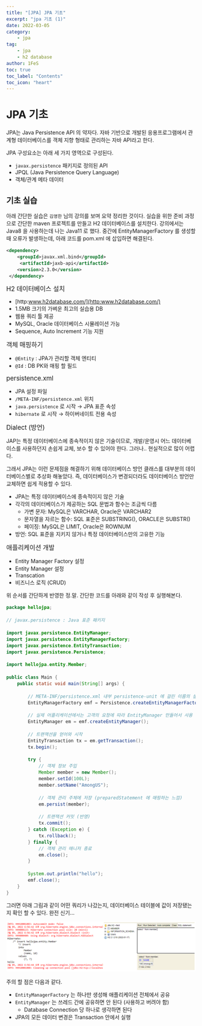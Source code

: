 ```yaml
---
title: "[JPA] JPA 기초"
excerpt: "jpa 기초 (1)"
date: 2022-03-05
category:
    - jpa
tag:
    - jpa
    - h2 database
author: 1FeS
toc: true
toc_label: "Contents"
toc_icon: "heart"
---
```


# JPA 기초

JPA는 Java Persistence API 의 약자다. 자바 기반으로 개발된 응용프로그램에서 관계형 데이터베이스를 객체 지향 형태로 관리하는 자바 API라고 한다.

JPA 구성요소는 아래 세 가지 영역으로 구성된다.

- `javax.persistence` 패키지로 정의된 API
- JPQL (Java Persistence Query Language)
- 객체/관계 메타 데이터

## 기초 실습

아래 간단한 실습은 `김영한` 님의 강의를 보며 요약 정리한 것이다. 실습을 위한 준비 과정으로 간단한 maven 프로젝트를 만들고 H2 데이터베이스를 설치한다. 강의에서는 Java8 을 사용하는데 나는 Java11 로 했다. 중간에 EntityManagerFactory 를 생성할 때 오류가 발생하는데, 아래 코드를 pom.xml 에 삽입하면 해결된다.

```xml
<dependency>
    <groupId>javax.xml.bind</groupId>
     <artifactId>jaxb-api</artifactId>
    <version>2.3.0</version>
 </dependency>
```

<span style="font-size: 1.2em">H2 데이터베이스 설치</span>

- [http:www.h2database.com/](http:www.h2database.com/)
- 1.5MB 크기의 가벼운 최고의 실습용 DB
- 웹용 쿼리 툴 제공
- MySQL, Oracle 데이터베이스 시뮬레이션 가능
- Sequence, Auto Increment 기능 지원

<span style="font-size: 1.2em">객체 매핑하기</span>

- `@Entity` : JPA가 관리할 객체 엔티티
- `@Id` : DB PK와 매핑 할 필드

<span style="font-size: 1.2em">persistence.xml</span>

- JPA 설정 파일
- `/META-INF/persistence.xml` 위치
- `java.persistence` 로 시작  → JPA 표준 속성
- `hibernate` 로 시작 → 하이버네이트 전용 속성

<span style="font-size: 1.2em">Dialect (방언)</span>

JAP는 특정 데이터베이스에 종속적이지 않은 기술이므로, 개발/운영시 어느 데이터베이스를 사용하던지 손쉽게 교체, 보수 할 수 있어야 한다. 그러나.. 현실적으로 많이 어렵다.

그래서 JPA는 이런 문제점을 해결하기 위해 데이터베이스 방언 클래스를 대부분의 데이터베이스별로 추상화 해놓았다. 즉, 데이터베이스가 변경되더라도 데이터베이스 방언만 교체하면 쉽게 적용할 수 있다.

- JPA는 특정 데이터베이스에 종속적이지 않은 기술
- 각각의 데이터베이스가 제공하는 SQL 문법과 함수는 조금씩 다름
    - 가변 문자: MySQL은 VARCHAR, Oracle은 VARCHAR2
    - 문자열을 자르는 함수: SQL 표준은 SUBSTRING(), ORACLE은 SUBSTR()
    - 페이징: MySQL은 LIMIT, Oracle은 ROWNUM
- 방언: SQL 표준을 지키지 않거나 특정 데이터베이스만의 고유한 기능

<span style="font-size: 1.2em">애플리케이션 개발</span>

- Entity Manager Factory 설정
- Entity Manager 설정
- Transcation
- 비즈니스 로직 (CRUD)

위 순서를 간단하게 반영한 정.말. 간단한 코드를 아래와 같이 작성 후 실행해본다.

```java
package hellojpa;

// javax.persistence : Java 표준 패키지

import javax.persistence.EntityManager;
import javax.persistence.EntityManagerFactory;
import javax.persistence.EntityTransaction;
import javax.persistence.Persistence;

import hellojpa.entity.Member;

public class Main {
	public static void main(String[] args) {

		// META-INF/persistence.xml 내부 persistence-unit 에 걸린 이름의 설정 값을 가져옴
		EntityManagerFactory emf = Persistence.createEntityManagerFactory("hello");

		// 실제 어플리케이션에서는 고객의 요청에 따라 EntityManager 만들어서 사용
		EntityManager em = emf.createEntityManager();

		// 트랜잭션을 얻어와 시작
		EntityTransaction tx = em.getTransaction();
		tx.begin();

		try {
			// 객체 정보 주입
			Member member = new Member();
			member.setId(100L);
			member.setName("AmongUS");

			// 객체 관리 주체에 저장 (preparedStatement 에 매핑하는 느낌)
			em.persist(member);

			// 트랜잭션 커밋 (반영)
			tx.commit();
		} catch (Exception e) {
			tx.rollback();
		} finally {
			// 객체 관리 매니저 종료
			em.close();
		}

		System.out.println("hello");
		emf.close();
	}
}
```

그러면 아래 그림과 같이 어떤 쿼리가 나갔는지, 데이터베이스 테이블에 값이 저장됐는지 확인 할 수 있다. 완전 신기...

<img src="/_img/2022-03-05/basic_example(1).png">

주의 할 점은 다음과 같다.

- `EntityManagerFactory` 는 하나만 생성해 애플리케이션 전체에서 공유
- `EntityManager` 는 쓰레드 간에 공유하면 안 된다 (사용하고 버려야 함)
    - Database Connection 당 하나로 생각하면 된다
- JPA의 모든 데이터 변경은 Transaction 안에서 실행
